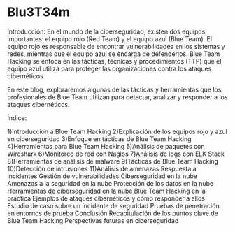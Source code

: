 # Blu3T34m

Introducción:
En el mundo de la ciberseguridad, existen dos equipos importantes: el equipo rojo (Red Team) y el equipo azul (Blue Team). El equipo rojo es responsable de encontrar vulnerabilidades en los sistemas y redes, mientras que el equipo azul se encarga de defenderlos. Blue Team Hacking se enfoca en las tácticas, técnicas y procedimientos (TTP) que el equipo azul utiliza para proteger las organizaciones contra los ataques cibernéticos.

En este blog, exploraremos algunas de las tácticas y herramientas que los profesionales de Blue Team utilizan para detectar, analizar y responder a los ataques cibernéticos.

Índice:

1)Introducción a Blue Team Hacking
2)Explicación de los equipos rojo y azul en ciberseguridad
3)Enfoque en tácticas de Blue Team Hacking
4)Herramientas para Blue Team Hacking
5)Análisis de paquetes con Wireshark
6)Monitoreo de red con Nagios
7)Análisis de logs con ELK Stack
8)Herramientas de análisis de malware
9)Tácticas de Blue Team Hacking
10)Detección de intrusiones
11)Análisis de amenazas
Respuesta a incidentes
Gestión de vulnerabilidades
Ciberseguridad en la nube
Amenazas a la seguridad en la nube
Protección de los datos en la nube
Herramientas de ciberseguridad en la nube
Blue Team Hacking en la práctica
Ejemplos de ataques cibernéticos y cómo responder a ellos
Estudio de caso sobre un incidente de seguridad
Pruebas de penetración en entornos de prueba
Conclusión
Recapitulación de los puntos clave de Blue Team Hacking
Perspectivas futuras en ciberseguridad
